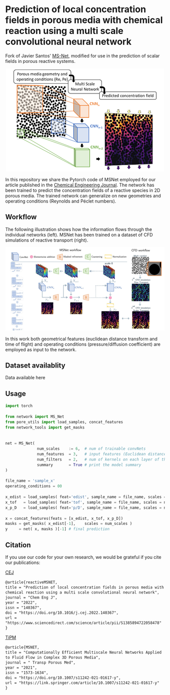 # Prediction of local concentration fields in porous media with chemical reaction using a multi scale convolutional neural network

Fork of Javier Santos' [MS-Net](https://github.com/je-santos/ms_net), modified for use in the prediction of scalar fields in porous reactive systems.

<p align="center">
<img src="./images/ga.png" width="500px"></img>
</p>

In this repository we share the Pytorch code of MSNet employed for our article published in the [Chemical Engineering Journal](https://www.sciencedirect.com/science/article/pii/S1385894722058478). The network has been trained to predict the concentration fields of a reactive species in 2D porous media. The trained network can generalize on new geometries and operating conditions (Reynolds and Péclet numbers).

## Workflow
The following illustration shows how the information flows through the individual networks (left).
MSNet has been trained on a dataset of CFD simulations of reactive transport (right).

<p align="center">
<img src="./images/MSNET_workflow.jpg" width="750px"></img>
</p>

In this work both geometrical features (euclidean distance transform and time of flight) and operating conditions (pressure/diffusion coefficient) are employed as input to the network. 

## Dataset availablity

Data available here

## Usage

```python
import torch

from network import MS_Net
from pore_utils import load_samples, concat_features
from network_tools import get_masks


net = MS_Net( 
              num_scales    := 6,  # num of trainable convNets
              num_features  = 3,   # input features (Euclidean distance, time of flight, operating conditions)
              num_filters   = 2,   # num of kernels on each layer of the finest model (most expensive)
              summary       = True # print the model summary
)

file_name = 'sample_x'
operating_conditions = 00

x_edist = load_samples( feat='edist', sample_name = file_name, scales = num_scales)
x_tof   = load_samples( feat='tof', sample_name = file_name, scales = num_scales)
x_p_D   = load_samples( feat='p/D', sample_name = file_name, scales = num_scales, p_D = operating_conditions)

x = concat_features(feats = [x_edist, x_tof, x_p_D])
masks = get_masks( x_edist[-1],    scales = num_scales )
y     = net( x, masks )[-1] # final prediction
```



## Citation
If you use our code for your own research, we would be grateful if you cite our publications:

[CEJ](https://www.sciencedirect.com/science/article/pii/S1385894722058478)
```
@article{reactiveMSNET,
title = "Prediction of local concentration fields in porous media with chemical reaction using a multi scale convolutional neural network",
journal = "Chem Eng J",
year = "2022",
issn = "140367",
doi = "https://doi.org/10.1016/j.cej.2022.140367",
url = "https://www.sciencedirect.com/science/article/pii/S1385894722058478"
}
```
[TiPM](https://link.springer.com/article/10.1007/s11242-021-01617-y)
```
@article{MSNET,
title = "Computationally Efficient Multiscale Neural Networks Applied to Fluid Flow in Complex 3D Porous Media",
journal = " Transp Porous Med",
year = "2021",
issn = "1573-1634",
doi = "https://doi.org/10.1007/s11242-021-01617-y",
url = "https://link.springer.com/article/10.1007/s11242-021-01617-y"
}
```

